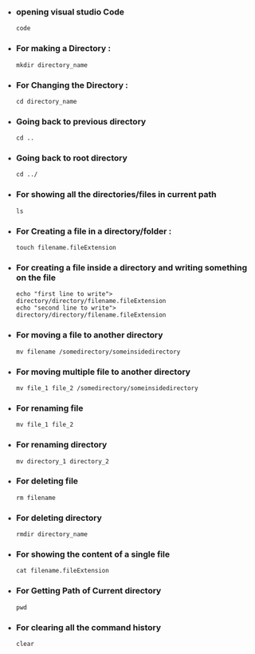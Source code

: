 - ### opening visual studio Code
      code
- ### For making a Directory : 
      mkdir directory_name 
- ### For Changing the Directory : 
      cd directory_name 
- ### Going back to previous directory
      cd ..
- ### Going back to root directory
      cd ../
- ### For showing all the directories/files in current path
      ls
- ### For Creating a file in a directory/folder : 
      touch filename.fileExtension
- ### For creating a file inside a directory and writing something on the file
      echo "first line to write"> directory/directory/filename.fileExtension
      echo "second line to write"> directory/directory/filename.fileExtension
- ### For moving a file to another directory
      mv filename /somedirectory/someinsidedirectory
- ### For moving multiple file to another directory
      mv file_1 file_2 /somedirectory/someinsidedirectory
- ### For renaming file
      mv file_1 file_2
- ### For renaming directory
      mv directory_1 directory_2
- ### For deleting file
      rm filename
- ### For deleting directory
      rmdir directory_name
- ### For showing the content of a single file
      cat filename.fileExtension
- ### For Getting Path of Current directory
      pwd
- ### For clearing all the command history
      clear
